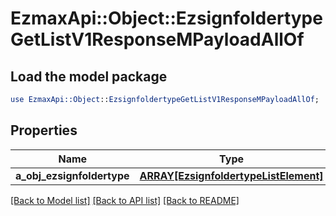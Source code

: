 # EzmaxApi::Object::EzsignfoldertypeGetListV1ResponseMPayloadAllOf

## Load the model package
```perl
use EzmaxApi::Object::EzsignfoldertypeGetListV1ResponseMPayloadAllOf;
```

## Properties
Name | Type | Description | Notes
------------ | ------------- | ------------- | -------------
**a_obj_ezsignfoldertype** | [**ARRAY[EzsignfoldertypeListElement]**](EzsignfoldertypeListElement.md) |  | 

[[Back to Model list]](../README.md#documentation-for-models) [[Back to API list]](../README.md#documentation-for-api-endpoints) [[Back to README]](../README.md)


